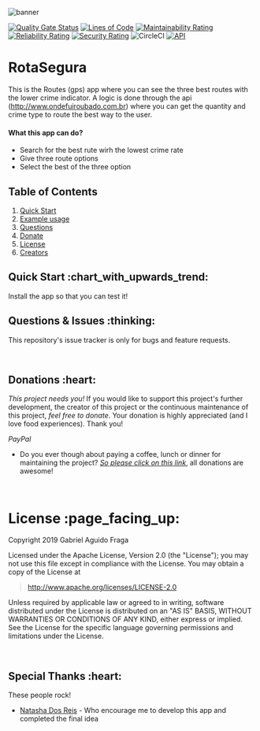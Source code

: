 ![banner](https://raw.github.com/kaapiel/Raw-content/master/Rota-Segura-Android/banner.png)

[![Quality Gate Status](https://sonarcloud.io/api/project_badges/measure?project=rota-segura-android&metric=alert_status)](https://sonarcloud.io/dashboard?id=rota-segura-android)
[![Lines of Code](https://sonarcloud.io/api/project_badges/measure?project=rota-segura-android&metric=ncloc)](https://sonarcloud.io/dashboard?id=rota-segura-android)
[![Maintainability Rating](https://sonarcloud.io/api/project_badges/measure?project=rota-segura-android&metric=sqale_rating)](https://sonarcloud.io/dashboard?id=rota-segura-android)
[![Reliability Rating](https://sonarcloud.io/api/project_badges/measure?project=rota-segura-android&metric=reliability_rating)](https://sonarcloud.io/dashboard?id=rota-segura-android)
[![Security Rating](https://sonarcloud.io/api/project_badges/measure?project=rota-segura-android&metric=security_rating)](https://sonarcloud.io/dashboard?id=rota-segura-android)
![CircleCI](https://img.shields.io/circleci/build/github/kaapiel/Rota-Segura-Android/master)
[![API](https://img.shields.io/badge/API-26%2B-green.svg?style=flat)](https://android-arsenal.com/api?level=26)

# RotaSegura #
This is the Routes (gps) app where you can see the three best routes with the lower crime indicator.
A logic is done through the api (http://www.ondefuiroubado.com.br) where you can get the quantity and crime type to route the best way to the user.

#### What this app can do? ####
* Search for the best rute wirh the lowest crime rate
* Give three route options
* Select the best of the three option

## Table of Contents
1. [Quick Start](#quick-start)
1. [Example usage](#examples)
1. [Questions](#report)
1. [Donate](#donate)
1. [License](#licence)
1. [Creators](#creators)

<h2 id="quick-start">Quick Start :chart_with_upwards_trend:</h2>
Install the app so that you can test it!

<br/>

<h2 id="report">Questions & Issues :thinking:</h2>

This repository's issue tracker is only for bugs and feature requests.  

<br/>

<h2 id="donate">Donations :heart:</h2>

*This project needs you!* If you would like to support this project's further development, the creator of this project or the continuous maintenance of this project, *feel free to donate*. Your donation is highly appreciated (and I love food experiences). Thank you!

*PayPal*

- Do you ever though about paying a coffee, lunch or dinner for maintaining the project? [*So please click on this link*](https://www.paypal.com/cgi-bin/webscr?cmd=_donations&business=gabriel_aguido@hotmail.com&lc=US&item_name=Donation+to+Wearever+You+Are+Android+Maintenance&no_note=0&cn=&currency_code=USD&bn=PP-DonationsBF:btn_donateCC_LG.gif:NonHosted), all donations are awesome!

<br/>

<h1 id="license">License :page_facing_up:</h1>

Copyright 2019 Gabriel Aguido Fraga

Licensed under the Apache License, Version 2.0 (the "License");
you may not use this file except in compliance with the License.
You may obtain a copy of the License at

> http://www.apache.org/licenses/LICENSE-2.0

Unless required by applicable law or agreed to in writing, software
distributed under the License is distributed on an "AS IS" BASIS,
WITHOUT WARRANTIES OR CONDITIONS OF ANY KIND, either express or implied.
See the License for the specific language governing permissions and
limitations under the License.

<br/>

<h2 id="creators">Special Thanks :heart:</h2>

These people rock!

- [Natasha Dos Reis](https://www.linkedin.com/in/natasha-dos-reis-98987431) - Who encourage me to develop this app and completed the final idea
